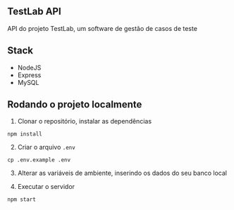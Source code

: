 ## TestLab API

API do projeto TestLab, um software de gestão de casos de teste

## Stack
- NodeJS
- Express
- MySQL

## Rodando o projeto localmente

1. Clonar o repositório, instalar as dependências
```
npm install
```

2. Criar o arquivo `.env`
```
cp .env.example .env
```

3. Alterar as variáveis de ambiente, inserindo os dados do seu banco local

4. Executar o servidor
```
npm start
```